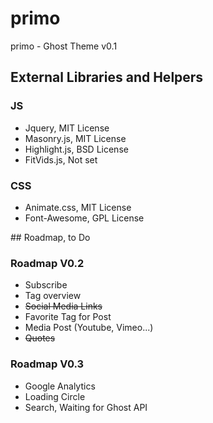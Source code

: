 # primo
primo - Ghost Theme v0.1

## External Libraries and Helpers
### JS
* Jquery, MIT License
* Masonry.js, MIT License
* Highlight.js, BSD License
* FitVids.js, Not set

### CSS
* Animate.css, MIT License
* Font-Awesome, GPL License


## Roadmap, to Do
### Roadmap V0.2
* Subscribe 
* Tag overview
* ~~Social Media Links~~
* Favorite Tag for Post
* Media Post (Youtube, Vimeo...)
* ~~Quotes~~

### Roadmap V0.3
* Google Analytics
* Loading Circle
* Search, Waiting for Ghost API